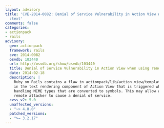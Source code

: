 ```yaml
---
layout: advisory
title: 'CVE-2014-0082: Denial of Service Vulnerability in Action View when using render
  :text'
comments: false
categories:
- actionpack
- rails
advisory:
  gem: actionpack
  framework: rails
  cve: 2014-0082
  osvdb: 103440
  url: http://osvdb.org/show/osvdb/103440
  title: Denial of Service Vulnerability in Action View when using render :text
  date: 2014-02-18
  description: |
    Ruby on Rails contains a flaw in actionpack/lib/action_view/template/text.rb
    in the text rendering component of Action View that is triggered when
    handling MIME types that are converted to symbols. This may allow a
    remote attacker to cause a denial of service.
  cvss_v2: 5.0
  unaffected_versions:
  - "~> 4.0.0"
  patched_versions:
  - ">= 3.2.17"
---
```

